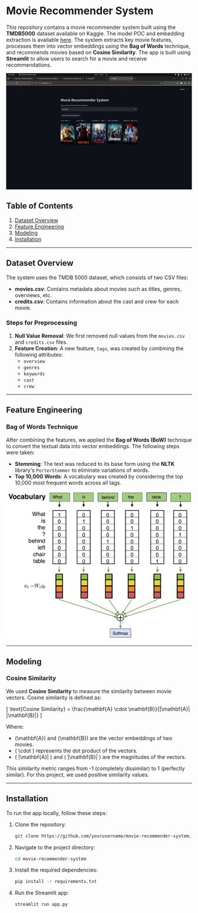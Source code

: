 # Movie Recommender System

This repository contains a movie recommender system built using the **TMDB5000** dataset available on Kaggle. The model POC and embedding extraction is available [here](https://www.kaggle.com/code/madhavarora03/movie-recommender-system). The system extracts key movie features, processes them into vector embeddings using the **Bag of Words** technique, and recommends movies based on **Cosine Similarity**. The app is built using **Streamlit** to allow users to search for a movie and receive recommendations.

![Streamlit Frontend](images/demo.png)

## Table of Contents

1. [Dataset Overview](#dataset-overview)
2. [Feature Engineering](#feature-engineering)
3. [Modeling](#modeling)
4. [Installation](#installation)

---

## Dataset Overview

The system uses the TMDB 5000 dataset, which consists of two CSV files:

- **movies.csv**: Contains metadata about movies such as titles, genres, overviews, etc.
- **credits.csv**: Contains information about the cast and crew for each movie.

### Steps for Preprocessing

1. **Null Value Removal**: We first removed null values from the `movies.csv` and `credits.csv` files.
2. **Feature Creation**: A new feature, `tags`, was created by combining the following attributes:
   - `overview`
   - `genres`
   - `keywords`
   - `cast`
   - `crew`

---

## Feature Engineering

### Bag of Words Technique

After combining the features, we applied the **Bag of Words (BoW)** technique to convert the textual data into vector embeddings. The following steps were taken:

- **Stemming**: The text was reduced to its base form using the **NLTK** library's `PorterStemmer` to eliminate variations of words.
- **Top 10,000 Words**: A vocabulary was created by considering the top 10,000 most frequent words across all tags.

![Bag of Words diagram](images/bag-of-words.jpeg)

---

## Modeling

### Cosine Similarity

We used **Cosine Similarity** to measure the similarity between movie vectors. Cosine similarity is defined as:

\[
\text{Cosine Similarity} = \frac{\mathbf{A} \cdot \mathbf{B}}{\|\mathbf{A}\| \|\mathbf{B}\|}
\]

Where:

- \(\mathbf{A}\) and \(\mathbf{B}\) are the vector embeddings of two movies.
- \( \cdot \) represents the dot product of the vectors.
- \( \|\mathbf{A}\| \) and \( \|\mathbf{B}\| \) are the magnitudes of the vectors.

This similarity metric ranges from -1 (completely dissimilar) to 1 (perfectly similar). For this project, we used positive similarity values.

---

## Installation

To run the app locally, follow these steps:

1. Clone the repository:
   ```bash
   git clone https://github.com/yourusername/movie-recommender-system.git
   ```
2. Navigate to the project directory:
   ```bash
   cd movie-recommender-system
   ```
3. Install the required dependencies:
   ```bash
   pip install -r requirements.txt
   ```
4. Run the Streamlit app:
   ```bash
   streamlit run app.py
   ```
